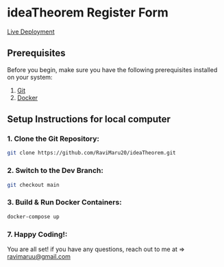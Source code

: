 # ideaTheorem Register Form

[Live Deployment](https://ideatheorem.netlify.app/)

## Prerequisites

Before you begin, make sure you have the following prerequisites installed on your system:

1. [Git](https://git-scm.com/)
2. [Docker](https://www.docker.com/get-started)

## Setup Instructions for local computer

### 1. Clone the Git Repository:

```bash
git clone https://github.com/RaviMaru20/ideaTheorem.git
```

### 2. Switch to the Dev Branch:

```bash
git checkout main
```

### 3. Build & Run Docker Containers:

```bash
docker-compose up
```

### 7. Happy Coding!:

You are all set!
if you have any questions, reach out to me at => ravimaruu@gmail.com
